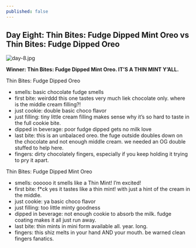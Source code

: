 ```yaml
---
published: false
---
```

## Day Eight: Thin Bites: Fudge Dipped Mint Oreo vs Thin Bites: Fudge Dipped Oreo

![day-8.jpg]({{site.baseurl}}/media/day-8.jpg)

**Winner: Thin Bites: Fudge Dipped Mint Oreo. IT’S A THIN MINT Y’ALL.**

Thin Bites: Fudge Dipped Oreo
- smells: basic chocolate fudge smells
- first bite: weirddd this one tastes very much liek chocolate only. where is the middle cream filling?!
- just cookie: double basic choco flavor
- just filling:  tiny little cream filling makes sense why it’s so hard to taste in the full cookie bite.
- dipped in beverage: poor fudge dipped gets no milk love
- last bite: this is an unbalaced oreo. the fuge outside doubles down on the chocolate and not enough middle cream. we needed an OG double stuffed to help here.
- fingers: dirty chocolately fingers, especially if you keep holding it trying to pry it apart.

Thin Bites: Fudge Dipped Mint Oreo
- smells: oooooo it smells like a Thin Mint! I’m excited!
- first bite: f*ck yes it tastes like a thin mint! with just a hint of the cream in the middle.
- just cookie: ya basic choco flavor
- just filling: too little minty goodness
- dipped in beverage: not enough cookie to absorb the milk. fudge coating makes it all just run away.
- last bite: thin mints in mini form available all. year. long.
- fingers: this shiz melts in your hand AND your mouth. be warned clean fingers fanatics.

